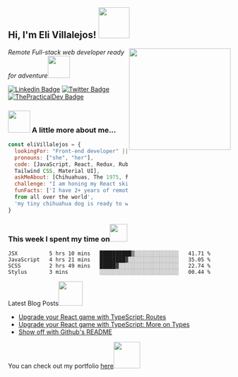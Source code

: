 
<h2> Hi, I'm Eli Villalejos! <img src="https://media.giphy.com/media/26Fxy3Iz1ari8oytO/giphy.gif" width="70"></h2>
<img align='right' src="https://media.giphy.com/media/dWxO36Jzd6bTSt5dIY/giphy.gif" width="230">
<p><em>Remote Full-stack web developer ready for adventure</em><img src="https://media.giphy.com/media/XGma2iRIHTKkwqRkFl/giphy.gif" width="50"></p>

[![Linkedin Badge](https://img.shields.io/badge/-Ellie%20Villalejos-blue?style=flat-square&logo=Linkedin&logoColor=white&link=https://www.linkedin.com/in/ellievillalejos/)](https://www.linkedin.com/in/ellievillalejos/)
[![Twitter Badge](https://img.shields.io/badge/-@miss_elliev_-1ca0f1?style=flat-square&labelColor=1ca0f1&logo=twitter&logoColor=white&link=https://twitter.com/miss_elliev)](https://twitter.com/miss_elliev)
[![ThePracticalDev Badge](https://img.shields.io/badge/-misselliev-0A0A0A?style=flat-square&labelColor=black&logo=dev.to&link=https://dev.to/misselliev)](https://dev.to/misselliev)

### <img src="https://media.giphy.com/media/kbVuid1Ak3uEHJUMVO/giphy.gif" width="50"> A little more about me...  

```javascript
const eliVillalejos = {
  lookingFor: "Front-end developer" || "Full-stack web developer",
  pronouns: ["she", "her"],
  code: [JavaScript, React, Redux, Ruby on Rails, HTML/CSS, Semantic UI, Bootstrap, 
  Tailwind CSS, Material UI],
  askMeAbout: [Chihuahuas, The 1975, food recipes, renovation shows],
  challenge: "I am honing my React skills and picking up Vue",
  funFacts: ['I have 2+ years of remote work experience with devs 
  from all over the world', 
  'my tiny chihuahua dog is ready to woof at the right offer']
}
```
### This week I spent my time on<img src="https://media.giphy.com/media/SvQzkTQb3ZwKcj1QTO/giphy.gif" width="40">

<!--START_SECTION:waka-->
```text
JSX          5 hrs 10 mins   ██████████▒░░░░░░░░░░░░░░   41.71 % 
JavaScript   4 hrs 21 mins   ████████▓░░░░░░░░░░░░░░░░   35.05 % 
SCSS         2 hrs 49 mins   █████▓░░░░░░░░░░░░░░░░░░░   22.74 % 
Stylus       3 mins          ░░░░░░░░░░░░░░░░░░░░░░░░░   00.44 % 
```
<!--END_SECTION:waka-->

<p>Latest Blog Posts<img src="https://media.giphy.com/media/THICzXhqZItpoFX7aD/giphy.gif" width="55"></p>

<!-- BLOG-POST-LIST:START -->
- [Upgrade your React game with TypeScript: Routes](https://dev.to/misselliev/upgrade-your-react-game-with-typescript-routing-4c59)
- [Upgrade your React game with TypeScript: More on Types](https://dev.to/misselliev/upgrade-your-react-game-with-typescript-more-on-types-5o8)
- [Show off with Github&#39;s README](https://dev.to/misselliev/show-off-with-github-s-readme-40eh)
<!-- BLOG-POST-LIST:END -->

<p>You can check out my portfolio <a href="https://elizabeth-villalejos.netlify.app">here</a><img src="https://media.giphy.com/media/cKPse5DZaptID3YAMK/giphy.gif" width="60"></p>
